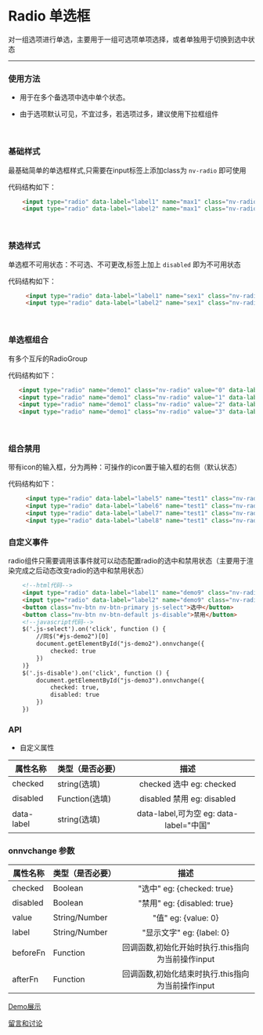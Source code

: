 # Radio 单选框

对一组选项进行单选，主要用于一组可选项单项选择，或者单独用于切换到选中状态

---

### 使用方法

+ 用于在多个备选项中选中单个状态。

+ 由于选项默认可见，不宜过多，若选项过多，建议使用下拉框组件

<br/>

### 基础样式

最基础简单的单选框样式,只需要在input标签上添加class为 `nv-radio` 即可使用

代码结构如下：

```html
    <input type="radio" data-label="label1" name="max1" class="nv-radio" value="0" checked="true">
    <input type="radio" data-label="label2" name="max1" class="nv-radio" value="1">
```

<br/>

### 禁选样式

单选框不可用状态：不可选、不可更改,标签上加上 `disabled` 即为不可用状态

代码结构如下：

```html
     <input type="radio" data-label="label1" name="sex1" class="nv-radio" value="0" disabled="disabled" checked="true">
     <input type="radio" data-label="label2" name="sex1" class="nv-radio" value="1" disabled="disabled">
```
<br/>

### 单选框组合

有多个互斥的RadioGroup

代码结构如下：

```html
   <input type="radio" name="demo1" class="nv-radio" value="0" data-label="label1">
   <input type="radio" name="demo1" class="nv-radio" value="1" data-label="label2">
   <input type="radio" name="demo1" class="nv-radio" value="2" data-label="label3">
   <input type="radio" name="demo1" class="nv-radio" value="3" data-label="label4">
```
<br/>

### 组合禁用

带有icon的输入框，分为两种：可操作的icon置于输入框的右侧（默认状态）

代码结构如下：

```html
     <input type="radio" data-label="label5" name="test1" class="nv-radio" value="0" disabled="disabled">
     <input type="radio" data-label="label6" name="test1" class="nv-radio" value="1" checked="checked">
     <input type="radio" data-label="label7" name="test1" class="nv-radio" value="2">
     <input type="radio" data-label="label8" name="test1" class="nv-radio" value="3">
```

### 自定义事件

radio组件只需要调用该事件就可以动态配置radio的选中和禁用状态（主要用于渲染完成之后动态改变radio的选中和禁用状态）

```html
    <!--html代码-->
    <input type="radio" data-label="label1" name="demo9" class="nv-radio" value="2" id="js-demo2">
    <input type="radio" data-label="label2" name="demo9" class="nv-radio" value="3" id="js-demo3">
    <button class="nv-btn nv-btn-primary js-select">选中</button>
    <button class="nv-btn nv-btn-default js-disable">禁用</button>
    <!--javascript代码-->
    $('.js-select').on('click', function () {
        //同$("#js-demo2")[0]
        document.getElementById("js-demo2").onnvchange({
            checked: true
        })
    )}
    $('.js-disable').on('click', function () {
        document.getElementById("js-demo3").onnvchange({
            checked: true,
            disabled: true
        })
    })
```

### API

+ 自定义属性

| 属性名称  | 类型（是否必要）   |  描述  |
| --------    | :----- | :----:  |
| checked  | string(选填)   | checked 选中 eg: checked  |
| disabled  | Function(选填)   | disabled 禁用 eg: disabled |
| data-label  | string(选填)   | data-label,可为空 eg: data-label="中国"  |


### onnvchange 参数

| 属性名称  | 类型（是否必要）   |  描述  |
| --------    | :----- | :----:  |
| checked  | Boolean   | "选中" eg: {checked: true}  |
| disabled  | Boolean   | "禁用" eg: {disabled: true} |
| value  | String/Number   | "值" eg: {value: 0}  |
| label  | String/Number   | "显示文字" eg: {label: 0}  |
| beforeFn  | Function   | 回调函数,初始化开始时执行.this指向为当前操作input |
| afterFn  | Function   | 回调函数,初始化结束时执行.this指向为当前操作input  |





[Demo展示](http://www.nv-js.com/api?type=radio)

[留言和讨论](https://github.com/guguaihaha/nv-source/issues/11)

    